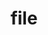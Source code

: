 ---
title: "file"
layout: cache
categories: [package, develop]
meta: {"compilers": ["gcc@11.4.0"], "num_specs": 7, "num_specs_by_stack": {"e4s": 7, "root": 7}, "oss": ["ubuntu22.04"], "platforms": ["linux"], "stacks": ["e4s", "root"], "targets": ["x86_64_v3"], "versions": ["5.45"]}
spec_details: [{"compiler": "gcc@11.4.0", "hash": "627pgdyf5veojnzg66guhxgtzidtxddg", "os": "ubuntu22.04", "platform": "linux", "size": "-", "stacks": ["e4s", "root"], "target": "x86_64_v3", "variants": ["build_system=autotools", "+static"], "versions": ["5.45"]}, {"compiler": "gcc@11.4.0", "hash": "dflfesozradj2k6uumkh2jtbivrolvnd", "os": "ubuntu22.04", "platform": "linux", "size": "-", "stacks": ["e4s", "root"], "target": "x86_64_v3", "variants": ["build_system=autotools", "+static"], "versions": ["5.45"]}, {"compiler": "gcc@11.4.0", "hash": "efov4uom3pfpopvtreaxiaowfr77gy4n", "os": "ubuntu22.04", "platform": "linux", "size": "-", "stacks": ["e4s", "root"], "target": "x86_64_v3", "variants": ["build_system=autotools", "+static"], "versions": ["5.45"]}, {"compiler": "gcc@11.4.0", "hash": "jczf42kswbwon5fr26qo4fntrqlg772m", "os": "ubuntu22.04", "platform": "linux", "size": "-", "stacks": ["e4s", "root"], "target": "x86_64_v3", "variants": ["build_system=autotools", "+static"], "versions": ["5.45"]}, {"compiler": "gcc@11.4.0", "hash": "os2csl6sr3b6lz6vj2ujpxgg2tmdymqw", "os": "ubuntu22.04", "platform": "linux", "size": "-", "stacks": ["e4s", "root"], "target": "x86_64_v3", "variants": ["build_system=autotools", "+static"], "versions": ["5.45"]}, {"compiler": "gcc@11.4.0", "hash": "rpaqndcuyopiy56udcx634ci6xoyeu4m", "os": "ubuntu22.04", "platform": "linux", "size": "-", "stacks": ["e4s", "root"], "target": "x86_64_v3", "variants": ["build_system=autotools", "+static"], "versions": ["5.45"]}, {"compiler": "gcc@11.4.0", "hash": "ttqxag7g55tgkertq4occrzn5p2mkvgz", "os": "ubuntu22.04", "platform": "linux", "size": "-", "stacks": ["e4s", "root"], "target": "x86_64_v3", "variants": ["build_system=autotools", "+static"], "versions": ["5.45"]}]
---